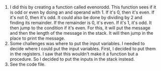 1. I did this by creating a function called evenorodd. This function sees if it is odd or even by doing an and operand with 1. If it's 0, then it's even. If it's not 0, then it's odd. It could also be done by dividing by 2 and finding its remainder. If the remainder is 0, it's even. If it's 1, it's odd. It then jump to the condition if it's even. For this, it will put the message and then the length of the message in the stack. It will then jump in the place to print the message.
2. Some challenges was where to put the input variables. I needed to decide where I could put the input variables. First, I decided to put them in the registers. I saw that this wouldn't make it a function but a procedure. So I decided to put the inputs in the stack instead.
3. See the code file. 

